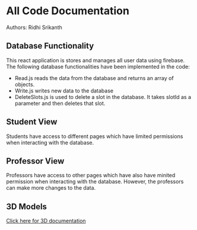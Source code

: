 # All Code Documentation

Authors: Ridhi Srikanth

## Database Functionality

This react application is stores and manages all user data using firebase. The following database functionalities have been implemented in the code: 

- Read.js reads the data from the database and returns an array of objects. 
- Write.js writes new data to the database 
- DeleteSlots.js is used to delete a slot in the database. It takes slotId as a parameter and then deletes that slot. 

## Student View

Students have access to different pages which have limited permissions when interacting with the database. 

## Professor View 

Professors have access to other pages which have also have minited permission when interacting with the database. However, the professors can make more changes to the data.

## 3D Models

[Click here for 3D documentation](./3D.md)

